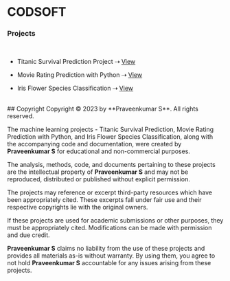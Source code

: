 # CODSOFT

### Projects
<br>

   +  Titanic Survival Prediction Project‎  ⇢  ‎<a href="https://github.com/PraveenSiva77/CODSOFT/tree/1fe8e3333a6dc72545acfe945b02b2c676b6db9b/Task1%20CODSOFT">View</a>
    
   +  Movie Rating Prediction with Python  ⇢  <a href="https://github.com/PraveenSiva77/CODSOFT/tree/1fe8e3333a6dc72545acfe945b02b2c676b6db9b/Task2%20CODSOFT">View</a>

   +  Iris Flower Species Classification  ⇢  <a href="https://github.com/PraveenSiva77/CODSOFT/tree/9db007c41947f995a9313c4784ff579434917edb/Task3%20CODSOFT">View</a>

<br>
## Copyright
Copyright © 2023 by **Praveenkumar S**. All rights reserved.

The machine learning projects - Titanic Survival Prediction, Movie Rating Prediction with Python, and Iris Flower Species Classification, along with the accompanying code and documentation, were created by **Praveenkumar S** for educational and non-commercial purposes.

The analysis, methods, code, and documents pertaining to these projects are the intellectual property of **Praveenkumar S** and may not be reproduced, distributed or published without explicit permission.

The projects may reference or excerpt third-party resources which have been appropriately cited. These excerpts fall under fair use and their respective copyrights lie with the original owners.

If these projects are used for academic submissions or other purposes, they must be appropriately cited. Modifications can be made with permission and due credit.

**Praveenkumar S** claims no liability from the use of these projects and provides all materials as-is without warranty. By using them, you agree to not hold **Praveenkumar S** accountable for any issues arising from these projects.